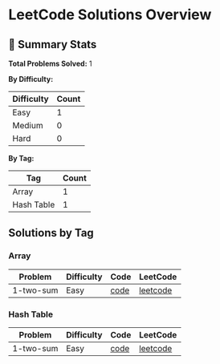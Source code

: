 # LeetCode Solutions Overview

## 🧮 Summary Stats

**Total Problems Solved:** 1

**By Difficulty:**

| Difficulty | Count |
|---|---|
| Easy | 1 |
| Medium | 0 |
| Hard | 0 |

**By Tag:**

| Tag | Count |
|---|---|
| Array | 1 |
| Hash Table | 1 |

## Solutions by Tag

### Array

| Problem | Difficulty | Code | LeetCode |
|---|---|---|---|
| 1-two-sum | Easy | [code](./Array/easy/1-two-sum) | [leetcode](https://leetcode.com/problems/two-sum/) |

### Hash Table

| Problem | Difficulty | Code | LeetCode |
|---|---|---|---|
| 1-two-sum | Easy | [code](./Hash-Table/easy/1-two-sum) | [leetcode](https://leetcode.com/problems/two-sum/) |


